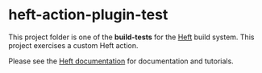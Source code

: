 # heft-action-plugin-test

This project folder is one of the **build-tests** for the [Heft](https://www.npmjs.com/package/@rushstack/heft)
build system. This project exercises a custom Heft action.

Please see the [Heft documentation](https://rushstack.io/pages/heft/overview/) for documentation and tutorials.
